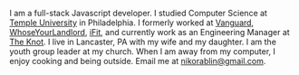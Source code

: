I am a full-stack Javascript developer. I studied Computer Science at [Temple University](https://temple.edu/) in Philadelphia. I formerly worked at [Vanguard](https://vanguard.com), [WhoseYourLandlord](https://wyl.co), [iFit](https://ifit.com), and currently work as an Engineering Manager at [The Knot](https://theknotww.com). I live in Lancaster, PA with my wife and my daughter. I am the youth group leader at my church. When I am away from my computer, I enjoy cooking and being outside. Email me at [nikorablin@gmail.com](mailto:nikorablin@gmail.com).
